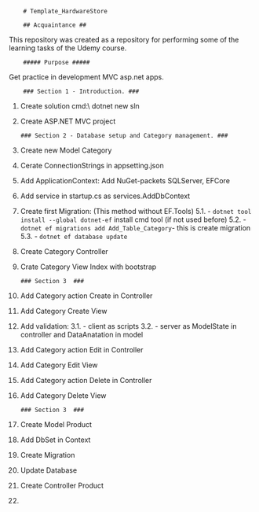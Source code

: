 		# Template_HardwareStore

		## Acquaintance ##
This repository was created as a repository for performing some of the learning tasks of the Udemy course.

		##### Purpose #####
Get practice in development MVC asp.net apps.

		### Section 1 - Introduction. ###
1.	Create solution cmd:\ dotnet new sln
2.	Create ASP.NET MVC project

		### Section 2 - Database setup and Category management. ###

1.	Create new Model Category
2.	Cerate ConnectionStrings in appsetting.json
3.	Add ApplicationContext: Add NuGet-packets SQLServer, EFCore
4.	Add service in startup.cs as services.AddDbContext
5.	Create first Migration: (This method without EF.Tools)
5.1.		- `dotnet tool install --global dotnet-ef` install cmd tool (if not used before)
5.2.		- `dotnet ef migrations add Add_Table_Category`- this is create migration
5.3.		- `dotnet ef database update`
6.	Create Category Controller
7.	Crate Category View Index with bootstrap

		### Section 3  ###

1.	Add Category action Create in Controller
2.	Add Category Create View
3.	Add validation:
3.1.		- client as scripts
3.2. 		- server as ModelState in controller and DataAnatation in model
4.	Add Category action Edit in Controller
5.	Add Category Edit View
6.	Add Category action Delete in Controller
7.	Add Category Delete View
	
		### Section 3  ###

1.	Create Model Product
2.	Add DbSet in Context
3.	Create Migration
4.	Update Database
5.	Create Controller Product
6.	

		